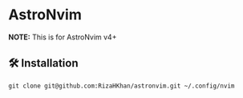 # AstroNvim

**NOTE:** This is for AstroNvim v4+

## 🛠️ Installation

```shell
git clone git@github.com:RizaHKhan/astronvim.git ~/.config/nvim
```
